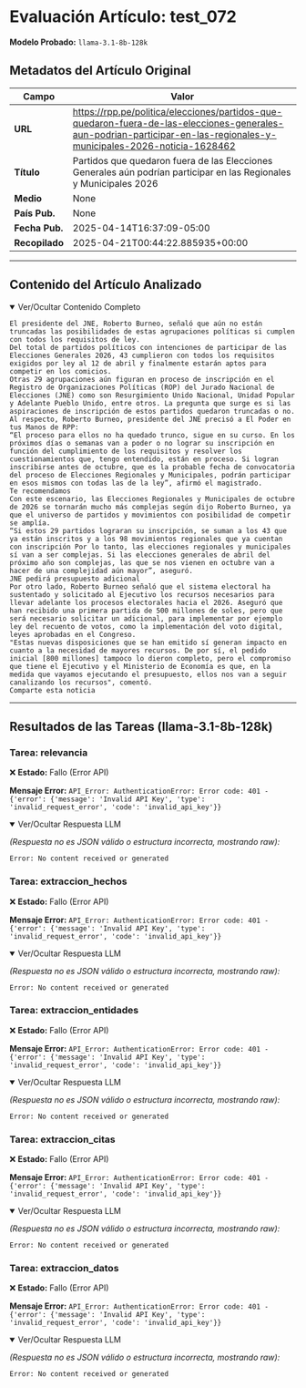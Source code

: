 # Evaluación Artículo: test_072
**Modelo Probado:** `llama-3.1-8b-128k`

## Metadatos del Artículo Original

| Campo          | Valor                                      |
|----------------|--------------------------------------------|
| **URL**        | https://rpp.pe/politica/elecciones/partidos-que-quedaron-fuera-de-las-elecciones-generales-aun-podrian-participar-en-las-regionales-y-municipales-2026-noticia-1628462           |
| **Título**     | Partidos que quedaron fuera de las Elecciones Generales aún podrían participar en las Regionales y Municipales 2026 | RPP Noticias       |
| **Medio**      | None         |
| **País Pub.**  | None |
| **Fecha Pub.** | 2025-04-14T16:37:09-05:00 |
| **Recopilado** | 2025-04-21T00:44:22.885935+00:00 |

---

## Contenido del Artículo Analizado

<details open>
<summary>Ver/Ocultar Contenido Completo</summary>

```text
El presidente del JNE, Roberto Burneo, señaló que aún no están truncadas las posibilidades de estas agrupaciones políticas si cumplen con todos los requisitos de ley.
Del total de partidos políticos con intenciones de participar de las Elecciones Generales 2026, 43 cumplieron con todos los requisitos exigidos por ley al 12 de abril y finalmente estarán aptos para competir en los comicios.
Otras 29 agrupaciones aún figuran en proceso de inscripción en el Registro de Organizaciones Políticas (ROP) del Jurado Nacional de Elecciones (JNE) como son Resurgimiento Unido Nacional, Unidad Popular y Adelante Pueblo Unido, entre otros. La pregunta que surge es si las aspiraciones de inscripción de estos partidos quedaron truncadas o no. Al respecto, Roberto Burneo, presidente del JNE precisó a El Poder en tus Manos de RPP:
“El proceso para ellos no ha quedado trunco, sigue en su curso. En los próximos días o semanas van a poder o no lograr su inscripción en función del cumplimiento de los requisitos y resolver los cuestionamientos que, tengo entendido, están en proceso. Si logran inscribirse antes de octubre, que es la probable fecha de convocatoria del proceso de Elecciones Regionales y Municipales, podrán participar en esos mismos con todas las de la ley”, afirmó el magistrado.
Te recomendamos
Con este escenario, las Elecciones Regionales y Municipales de octubre de 2026 se tornarán mucho más complejas según dijo Roberto Burneo, ya que el universo de partidos y movimientos con posibilidad de competir se amplía.
“Si estos 29 partidos lograran su inscripción, se suman a los 43 que ya están inscritos y a los 98 movimientos regionales que ya cuentan con inscripción Por lo tanto, las elecciones regionales y municipales sí van a ser complejas. Si las elecciones generales de abril del próximo año son complejas, las que se nos vienen en octubre van a hacer de una complejidad aún mayor”, aseguró.
JNE pedirá presupuesto adicional
Por otro lado, Roberto Burneo señaló que el sistema electoral ha sustentado y solicitado al Ejecutivo los recursos necesarios para llevar adelante los procesos electorales hacia el 2026. Aseguró que han recibido una primera partida de 500 millones de soles, pero que será necesario solicitar un adicional, para implementar por ejemplo ley del recuento de votos, como la implementación del voto digital, leyes aprobadas en el Congreso.
"Estas nuevas disposiciones que se han emitido sí generan impacto en cuanto a la necesidad de mayores recursos. De por sí, el pedido inicial [800 millones] tampoco lo dieron completo, pero el compromiso que tiene el Ejecutivo y el Ministerio de Economía es que, en la medida que vayamos ejecutando el presupuesto, ellos nos van a seguir canalizando los recursos", comentó.
Comparte esta noticia
```
</details>

---

## Resultados de las Tareas (llama-3.1-8b-128k)

### Tarea: relevancia

❌ **Estado:** Fallo (Error API)

   **Mensaje Error:** `API_Error: AuthenticationError: Error code: 401 - {'error': {'message': 'Invalid API Key', 'type': 'invalid_request_error', 'code': 'invalid_api_key'}}`


<details open>
<summary>Ver/Ocultar Respuesta LLM</summary>

_(Respuesta no es JSON válido o estructura incorrecta, mostrando raw):_
```
Error: No content received or generated
```
</details>


### Tarea: extraccion_hechos

❌ **Estado:** Fallo (Error API)

   **Mensaje Error:** `API_Error: AuthenticationError: Error code: 401 - {'error': {'message': 'Invalid API Key', 'type': 'invalid_request_error', 'code': 'invalid_api_key'}}`


<details open>
<summary>Ver/Ocultar Respuesta LLM</summary>

_(Respuesta no es JSON válido o estructura incorrecta, mostrando raw):_
```
Error: No content received or generated
```
</details>


### Tarea: extraccion_entidades

❌ **Estado:** Fallo (Error API)

   **Mensaje Error:** `API_Error: AuthenticationError: Error code: 401 - {'error': {'message': 'Invalid API Key', 'type': 'invalid_request_error', 'code': 'invalid_api_key'}}`


<details open>
<summary>Ver/Ocultar Respuesta LLM</summary>

_(Respuesta no es JSON válido o estructura incorrecta, mostrando raw):_
```
Error: No content received or generated
```
</details>


### Tarea: extraccion_citas

❌ **Estado:** Fallo (Error API)

   **Mensaje Error:** `API_Error: AuthenticationError: Error code: 401 - {'error': {'message': 'Invalid API Key', 'type': 'invalid_request_error', 'code': 'invalid_api_key'}}`


<details open>
<summary>Ver/Ocultar Respuesta LLM</summary>

_(Respuesta no es JSON válido o estructura incorrecta, mostrando raw):_
```
Error: No content received or generated
```
</details>


### Tarea: extraccion_datos

❌ **Estado:** Fallo (Error API)

   **Mensaje Error:** `API_Error: AuthenticationError: Error code: 401 - {'error': {'message': 'Invalid API Key', 'type': 'invalid_request_error', 'code': 'invalid_api_key'}}`


<details open>
<summary>Ver/Ocultar Respuesta LLM</summary>

_(Respuesta no es JSON válido o estructura incorrecta, mostrando raw):_
```
Error: No content received or generated
```
</details>

